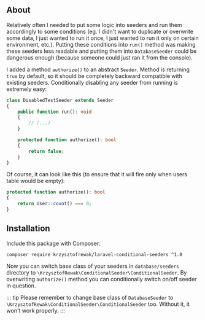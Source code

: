 ## About
Relatively often I needed to put some logic into seeders and run them accordingly to some conditions (eg. I didn't want to duplicate or overwrite some data, I just wanted to run it once, I just wanted to run it only on certain environment, etc.). Putting these conditions into `run()` method was making these seeders less readable and putting them into `DatabaseSeeder` could be dangerous enough (because someone could just ran it from the console).

I added a method `authorize()` to an abstract `Seeder`. Method is returning `true` by default, so it should be completely backward compatible with existing seeders. Conditionally disabling any seeder from running is extremely easy:

```php
class DisabledTestSeeder extends Seeder
{
    public function run(): void
    {
        // (...)
    }

    protected function authorize(): bool
    {
        return false;
    }
}
```

Of course, it can look like this (to ensure that it will fire only when users table would be empty):


```php
protected function authorize(): bool
{
    return User::count() === 0;
}
```

## Installation
Include this package with Composer:
```shell script
composer require krzysztofrewak/laravel-conditional-seeders ^1.0
```

Now you can switch base class of your seeders in `database/seeders` directory to `\KrzysztofRewak\ConditionalSeeder\ConditionalSeeder`. By overwriting `authorize()` method you can conditionally switch on/off seeder in question.

::: tip
Please remember to change base class of `DatabaseSeeder` to `\KrzysztofRewak\ConditionalSeeder\ConditionalSeeder` too. Without it, it won't work properly.
:::